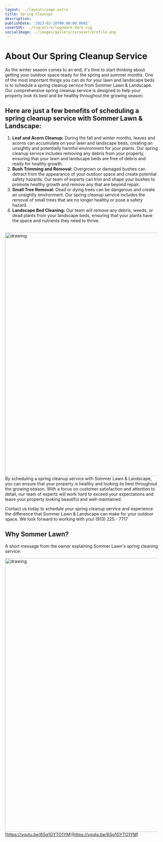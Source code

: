 ```yaml
---
layout: ../layouts/page.astro
title: Spring Cleanups
description:
publishDate: '2023-02-16T00:00:00.000Z'
coverSVG: ../svg/astro/logomark-dark.svg
socialImage: ../images/gallery/carousel/profile.png
---
```



# About Our Spring Cleanup Service
As the winter season comes to an end, it's time to start thinking about getting your outdoor space ready for the spring and summer months. One of the most important things you can do for your lawn and landscape beds is to schedule a spring cleanup service from Sommer Lawn & Landscape. Our comprehensive spring cleanup service is designed to help your property look its best and be healthy throughout the growing season.

## Here are just a few benefits of scheduling a spring cleanup service with Sommer Lawn & Landscape:

1. **Leaf and Acorn Cleanup:** During the fall and winter months, leaves and acorns can accumulate on your lawn and landscape beds, creating an unsightly and potentially harmful environment for your plants. Our spring cleanup service includes removing any debris from your property, ensuring that your lawn and landscape beds are free of debris and ready for healthy growth.
2. **Bush Trimming and Removal:** Overgrown or damaged bushes can detract from the appearance of your outdoor space and create potential safety hazards. Our team of experts can trim and shape your bushes to promote healthy growth and remove any that are beyond repair.
3. **Small Tree Removal:** Dead or dying trees can be dangerous and create an unsightly environment. Our spring cleanup service includes the removal of small trees that are no longer healthy or pose a safety hazard.
4. **Landscape Bed Cleaning:** Our team will remove any debris, weeds, or dead plants from your landscape beds, ensuring that your plants have the space and nutrients they need to thrive.
<br>
<img src="@astroimage/images/springcleanuptruck.png?f=png&w=1550&h=1096&href=%2F%40astroimage%2Fimages%2Fspringcleanuptruck.png" alt="drawing" width="800" />
By scheduling a spring cleanup service with Sommer Lawn & Landscape, you can ensure that your property is healthy and looking its best throughout the growing season. With a focus on customer satisfaction and attention to detail, our team of experts will work hard to exceed your expectations and leave your property looking beautiful and well-maintained.

Contact us today to schedule your spring cleanup service and experience the difference that Sommer Lawn & Landscape can make for your outdoor space. We look forward to working with you! (913) 225 - 7717


## Why Sommer Lawn?
A short message from the owner explaining Sommer Lawn's spring cleaning service:

<a href="https://youtu.be/6Sg1GYTO1YM"> <img src="/@astroimage/images/springcleanupsthumbnail.png?f=png&w=1064&h=536&href=%2F%40astroimage%2Fimages%2Fspringcleanupsthumbnail.png" alt="drawing" width="900"/> </a>
[https://youtu.be/6Sg1GYTO1YM](https://youtu.be/6Sg1GYTO1YM)

